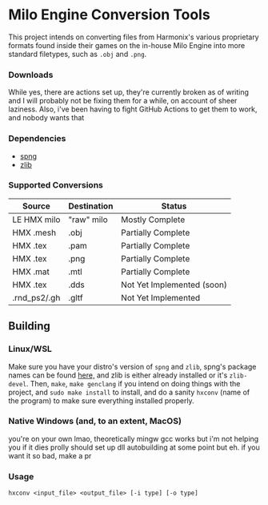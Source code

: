 # Milo Engine Conversion Tools

This project intends on converting files from Harmonix's various proprietary
formats found inside their games on the in-house Milo Engine into more standard
filetypes, such as `.obj` and `.png`.

### Downloads

While yes, there are actions set up, they're currently broken as of writing and I will probably not be fixing them for a while, on account of sheer laziness. Also, i've been having to fight GitHub Actions to get them to work, and nobody wants that

### Dependencies
- [spng](https://libspng.org/)
- [zlib](https://zlib.net/)

### Supported Conversions

|   Source      |   Destination |   Status                      |
|---------------|---------------|-------------------------------|
|   LE HMX milo |   "raw" milo  |   Mostly Complete             |
|   HMX .mesh   |   .obj        |   Partially Complete          |
|   HMX .tex    |   .pam        |   Partially Complete          |
|   HMX .tex    |   .png        |   Partially Complete          |
|   HMX .mat    |   .mtl        |   Partially Complete          |
|   HMX .tex    |   .dds        |   Not Yet Implemented (soon)  |
|  .rnd_ps2/.gh |   .gltf       |   Not Yet Implemented         |

## Building

### Linux/WSL

Make sure you have your distro's version of `spng` and `zlib`, spng's package names can be found [here,](https://libspng.org/download/) and zlib is either already installed or it's `zlib-devel`. Then, `make`, `make genclang` if you intend on doing things with the project, and `sudo make install` to install, and do a sanity `hxconv` (name of the program) to make sure everything installed properly.

### Native Windows (and, to an extent, MacOS)

you're on your own lmao, theoretically mingw gcc works but i'm not helping you if it dies
prolly should set up dll autobuilding at some point but eh. if you want it so bad, make a pr

### Usage

`hxconv <input_file> <output_file> [-i type] [-o type]`